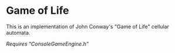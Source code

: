# Game of Life

This is an implementation of John Conway's "Game of Life" cellular automata.

*Requires "ConsoleGameEngine.h"*